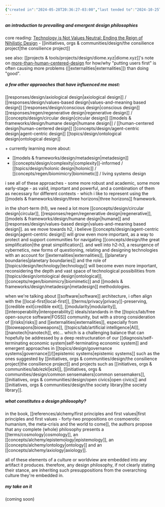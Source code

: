 ```yaml
---
{"created in":"2024-05-28T20:36:27-03:00","last tended to":"2024-10-25T13:57:53-03:00","tags":["design","philosophy","🌱"],"dg-publish":true,"relevancescore":98,"notestage":["🌱"],"created":"2024-05-28T20:36:27.877-03:00","updated":"2025-05-19T13:56:07.267-03:00","readinesslevel":"20%","permalink":"/002-core-notes/design-philosophies/","dgPassFrontmatter":true}
---
```


##### an introduction to prevailing and emergent design philosophies

core reading: [Technology is Not Values Neutral: Ending the Reign of Nihilistic Design](https://consilienceproject.org/technology-is-not-values-neutral-ending-the-reign-of-nihilistic-design-2/) - [[initiatives, orgs & communities/design/the consilience project\|the consilience project]]

see also: [[projects & tools/projects/design/diome.xyz\|diome.xyz]]'s note on [more-than-human-centered-design](https://diome.xyz/2+%F0%9F%8C%BF+Leaves/More-Than-Human-Centered+Design) for how/why "putting users first" is often causing more problems ([[externalities\|externalities]]) than doing "good".

##### a few other approaches that have influenced me most:

[[responses/design/axiological design\|axiological design]] / [[responses/design/values-based design\|values-and-meaning based design]]
[[responses/design/conscious design\|conscious design]]
[[responses/regen/regenerative design\|regenerative design]] / [[concepts/design/circular design\|circular design]]
[[models & frameworks/design/humane design\|humane design]] / [[human-centered design\|human-centered design]]
[[concepts/design/agent-centric design\|agent-centric design]]
[[topics/design/ontological design\|ontological design]]

\+ currently learning more about:
- [[models & frameworks/design/metadesign\|metadesign]]
- [[concepts/design/complexity\|complexity]]-informed / [[topics/design/holonic design\|holonic]] / [[concepts/regen/biomimicry\|biomimetic]] / living systems design

i see all of these approaches - some more robust and academic, some more early-stage - as valid, important and powerful, and a combination of them as necessary for different contexts - which i like to represent using the [[models & frameworks/design/three horizons\|three horizons]] framework.

in the short-term (h1), we need a lot more [[concepts/design/circular design\|circular]], [[responses/regen/regenerative design\|regenerative]], [[models & frameworks/design/humane design\|humane]] and [[responses/design/values-based design\|values-and-meaning based design]]. as we move towards h2, i believe [[concepts/design/agent-centric design\|agent-centric design]] will grow even more important, as a way to protect and support communities for navigating [[concepts/design/the great simplification\|the great simplification]]. and well into h2-h3, a resurgence of cybernetics, new forms of questioning, relating and designing technologies with an account for [[externalities\|externalities]], [[planetary boundaries\|planetary boundaries]] and the role of [[topics/design/technology\|technology]] will become even more important, reconsidering the depth and vast space of technological possibilities from [[topics/design/ontological design\|ontological]], [[concepts/regen/biomimicry\|biomimetic]] and [[models & frameworks/design/metadesign\|metadesign]] methodologies.

when we're talking about [[software\|software]] architecture, i often align with the [[local-first\|local-first]], [[terms/privacy\|privacy]]-preserving, [[credible exit\|credible exit]], [[modularity\|modularity]], [[interoperability\|interoperability]] ideals/standards in the [[topics/lab/free open-source software\|FOSS]] community, but with a strong consideration of [[risks\|risks]] and [[externalities\|externalities]], especially from [[bioweapons\|bioweapons]], [[topics/lab/artificial intelligence\|AI]], [[nanotech\|nanotech]], etc... which is a challenging balance that can hopefully be addressed by a deep restructuration of our [[diagnosis/self-terminating economic system\|self-terminating economic system]] and emergent approaches in [[topics/design/governance systems\|governance]]/[[epistemic systems\|epistemic systems]] such as the ones suggested by [[initiatives, orgs & communities/design/the consilience project\|the consilience project]] and projects such as [[initiatives, orgs & communities/lab/ezkl\|ezkl]], [[initiatives, orgs & communities/design/common sensemakers\|common sensemakers]], [[initiatives, orgs & communities/design/open civics\|open civics]] and [[initiatives, orgs & communities/design/the society library\|the society library]].

##### what constitutes a design philosophy?

in the book, [[references/alchemy/first principles and first values\|first principles and first values - forty-two propositions on cosmoerotic humanism, the meta-crisis and the world to come]], the authors propose that any complete (whole) philosophy presents a [[terms/cosmology\|cosmology]], an [[concepts/alchemy/epistemology\|epistemology]], an [[concepts/alchemy/ontology\|ontology]] and an [[concepts/alchemy/axiology\|axiology]].

all of these elements of a culture or worldview are embedded into any artifact it produces. therefore, any design philosophy, if not clearly stating their stance, are inheriting such presuppositions from the overarching culture they're embedded in.

##### my take on it

(coming soon)